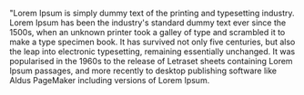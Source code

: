 "Lorem Ipsum is simply dummy text of the printing and typesetting
industry. Lorem Ipsum has been the industry's standard dummy text 
ever since the 1500s, when an unknown printer took a galley of type 
and scrambled it to make a type specimen book. It has survived not 
only five centuries, but also the leap into electronic typesetting, 
remaining essentially unchanged. It was popularised in the 1960s 
to the release of Letraset sheets containing Lorem Ipsum passages,
and more recently to desktop publishing software like Aldus
PageMaker including versions of Lorem Ipsum.         
